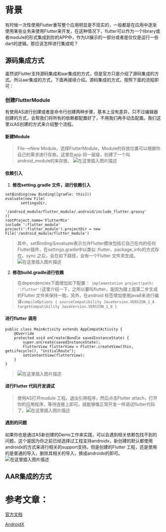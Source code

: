 # 背景
有时候一次性使用Flutter重写整个应用明显是不现实的，一般都是在应用中逐渐使用某些业务来使用Flutter来开发，在这种情况下，flutter可以作为一个library或者module的形式集成到你的APP中，作为UI展示的一部分或者是仅仅是运行一些dart的逻辑。那应该怎样进行集成呢？

## 源码集成方式
虽然说Flutter支持源码集成和aar集成的方式，但是官方只是介绍了源码集成的方式。所以aar集成的方式，下面再接续介绍。源码集成的方式，按照下面的流程即可：
### 创建FlutterModule
有使用AS进行创建或者是命令行创建两种步骤，基本上没有差异，只不过编辑器创建的方式，会帮我们将所有的依赖都配置好了，不用我们再手动去配置。我们这里以AS创建的方式来介绍整个流程。

#### 新建Module
 > File-->New Module，选择FlutterModule，Module的存放位置可以根据你自己的需求进行存放。这里在app 同一层级，创建了一个叫android_module的来存放。
 > ![在这里插入图片描述](https://img-blog.csdnimg.cn/202003281144318.png?x-oss-process=image/watermark,type_ZmFuZ3poZW5naGVpdGk,shadow_10,text_aHR0cHM6Ly9ibG9nLmNzZG4ubmV0L2NoZW5jYW5ndWk=,size_16,color_FFFFFF,t_70)

#### 依赖引入
 
 1. **修改setting.gradle 文件，进行依赖引入** 
 
 ```
setBinding(new Binding([gradle: this]))
evaluate(new File(
        settingsDir,
        '/android_module/flutter_module/.android/include_flutter.groovy'
))
rootProject.name='FlutterMix'
include ':flutter_module'
project(':flutter_module').projectDir = new File('/android_module/flutter_module') 
 ```
 > 其中，setBinding与evaluate表示允许Flutter模块包括它自己在内的任何Flutter插件，在settings.gradle中以类似 :flutter、package_info的方式存在。sync 之后，会在如下路径，会有一个Flutter 文件夹生成。
 > ![在这里插入图片描述](https://img-blog.csdnimg.cn/20200328144146830.png?x-oss-process=image/watermark,type_ZmFuZ3poZW5naGVpdGk,shadow_10,text_aHR0cHM6Ly9ibG9nLmNzZG4ubmV0L2NoZW5jYW5ndWk=,size_16,color_FFFFFF,t_70)
 
2. **修改build.gradle进行依赖**
 > 在dependencies下面增加如下配置：` implementation project(path: ':flutter')`这里介绍一下，之所以要叫flutter，是因为跟上面第二步生成的Flutter 文件夹保持一致。另外，在android 标签增加使用java8来进行编译`compileOptions {
    sourceCompatibility JavaVersion.VERSION_1_8
    targetCompatibility JavaVersion.VERSION_1_8
}`
 
#### 进行flutter 调用

```
public class MainActivity extends AppCompatActivity {
    @Override
    protected void onCreate(Bundle savedInstanceState) {
        super.onCreate(savedInstanceState);
        FlutterView flutterView = Flutter.createView(this, getLifecycle(), "initialRoute");
        setContentView(flutterView);
    }
}
```
> ![在这里插入图片描述](https://img-blog.csdnimg.cn/20200328144937280.png?x-oss-process=image/watermark,type_ZmFuZ3poZW5naGVpdGk,shadow_10,text_aHR0cHM6Ly9ibG9nLmNzZG4ubmV0L2NoZW5jYW5ndWk=,size_16,color_FFFFFF,t_70)

#### 进行Flutter 代码开发调试
 > 使用AS打开module 工程。退出引用程序，然后点击Flutter attach，打开你的应用程序，等待连接上即可。就能够像正常开发一样调试flutter代码了。![在这里插入图片描述](https://img-blog.csdnimg.cn/20200328151518245.png?x-oss-process=image/watermark,type_ZmFuZ3poZW5naGVpdGk,shadow_10,text_aHR0cHM6Ly9ibG9nLmNzZG4ubmV0L2NoZW5jYW5ndWk=,size_16,color_FFFFFF,t_70)

#### 遇到的问题
 如果你也是通过AS新创建的Demo工作来实践，可以会遇到相关依赖包找不到的问题，这个是因为你之前已经选择过工程支持androidx，新创建的默认都使用androidx的方式来进行相关的support支持。但是创建的Flutter 工程，还是使用的是普通的导入，删除其相关的导入，换成androidx的即可。
![在这里插入图片描述](https://img-blog.csdnimg.cn/20200328153351968.png?x-oss-process=image/watermark,type_ZmFuZ3poZW5naGVpdGk,shadow_10,text_aHR0cHM6Ly9ibG9nLmNzZG4ubmV0L2NoZW5jYW5ndWk=,size_16,color_FFFFFF,t_70)

## AAR集成的方式


# 参考文章：

[官方文档](https://flutter.dev/docs/development/add-to-app/)

[AndroidX](https://developer.android.com/jetpack/androidx/releases/lifecycle)
